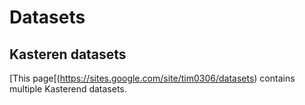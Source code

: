 Datasets
======
Kasteren datasets
------
[This page[(https://sites.google.com/site/tim0306/datasets) contains multiple Kasterend datasets.
